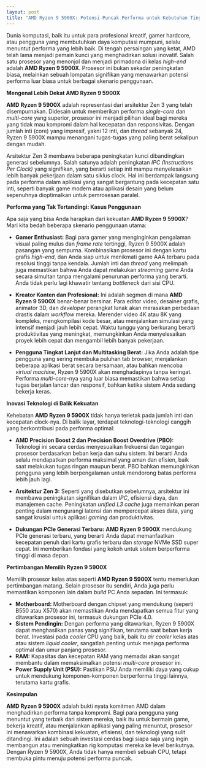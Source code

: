 ```yaml
---
layout: post
title: "AMD Ryzen 9 5900X: Potensi Puncak Performa untuk Kebutuhan Tinggi"
---
```


Dunia komputasi, baik itu untuk para profesional kreatif, gamer hardcore, atau pengguna yang membutuhkan daya komputasi mumpuni, selalu menuntut performa yang lebih baik. Di tengah persaingan yang ketat, AMD telah lama menjadi pemain kunci yang menghadirkan solusi inovatif. Salah satu prosesor yang menonjol dan menjadi primadona di kelas *high-end* adalah **AMD Ryzen 9 5900X**. Prosesor ini bukan sekadar peningkatan biasa, melainkan sebuah lompatan signifikan yang menawarkan potensi performa luar biasa untuk berbagai skenario penggunaan.

**Mengenal Lebih Dekat AMD Ryzen 9 5900X**

**AMD Ryzen 9 5900X** adalah representasi dari arsitektur Zen 3 yang telah disempurnakan. Didesain untuk memberikan performa *single-core* dan *multi-core* yang superior, prosesor ini menjadi pilihan ideal bagi mereka yang tidak mau kompromi dalam hal kecepatan dan responsivitas. Dengan jumlah inti (core) yang impresif, yakni 12 inti, dan *thread* sebanyak 24, Ryzen 9 5900X mampu menangani tugas-tugas yang paling berat sekalipun dengan mudah.

Arsitektur Zen 3 membawa beberapa peningkatan kunci dibandingkan generasi sebelumnya. Salah satunya adalah peningkatan *IPC (Instructions Per Clock)* yang signifikan, yang berarti setiap inti mampu menyelesaikan lebih banyak pekerjaan dalam satu siklus clock. Hal ini berdampak langsung pada performa dalam aplikasi yang sangat bergantung pada kecepatan satu inti, seperti banyak game modern atau aplikasi desain yang belum sepenuhnya dioptimalkan untuk pemrosesan paralel.

**Performa yang Tak Tertandingi: Kasus Penggunaan**

Apa saja yang bisa Anda harapkan dari kekuatan **AMD Ryzen 9 5900X**? Mari kita bedah beberapa skenario penggunaan utama:

*   **Gamer Enthusiast:** Bagi para gamer yang menginginkan pengalaman visual paling mulus dan *frame rate* tertinggi, Ryzen 9 5900X adalah pasangan yang sempurna. Kombinasikan prosesor ini dengan kartu grafis *high-end*, dan Anda siap untuk menikmati game AAA terbaru pada resolusi tinggi tanpa kendala. Jumlah inti dan *thread* yang melimpah juga memastikan bahwa Anda dapat melakukan *streaming* game Anda secara simultan tanpa mengalami penurunan performa yang berarti. Anda tidak perlu lagi khawatir tentang *bottleneck* dari sisi CPU.

*   **Kreator Konten dan Profesional:** Ini adalah segmen di mana **AMD Ryzen 9 5900X** benar-benar bersinar. Para editor video, desainer grafis, animator 3D, dan *developer* perangkat lunak akan merasakan perbedaan drastis dalam *workflow* mereka. Merender video 4K atau 8K yang kompleks, mengkompilasi kode besar, atau menjalankan simulasi yang intensif menjadi jauh lebih cepat. Waktu tunggu yang berkurang berarti produktivitas yang meningkat, memungkinkan Anda menyelesaikan proyek lebih cepat dan mengambil lebih banyak pekerjaan.

*   **Pengguna Tingkat Lanjut dan Multitasking Berat:** Jika Anda adalah tipe pengguna yang sering membuka puluhan tab browser, menjalankan beberapa aplikasi berat secara bersamaan, atau bahkan mencoba *virtual machine*, Ryzen 9 5900X akan menghadapinya tanpa keringat. Performa *multi-core*-nya yang luar biasa memastikan bahwa setiap tugas berjalan lancar dan responsif, bahkan ketika sistem Anda sedang bekerja keras.

**Inovasi Teknologi di Balik Kekuatan**

Kehebatan **AMD Ryzen 9 5900X** tidak hanya terletak pada jumlah inti dan kecepatan clock-nya. Di balik layar, terdapat teknologi-teknologi canggih yang berkontribusi pada performa optimal:

*   **AMD Precision Boost 2 dan Precision Boost Overdrive (PBO):** Teknologi ini secara cerdas menyesuaikan frekuensi dan tegangan prosesor berdasarkan beban kerja dan suhu sistem. Ini berarti Anda selalu mendapatkan performa maksimal yang aman dan efisien, baik saat melakukan tugas ringan maupun berat. PBO bahkan memungkinkan pengguna yang lebih berpengalaman untuk mendorong batas performa lebih jauh lagi.

*   **Arsitektur Zen 3:** Seperti yang disebutkan sebelumnya, arsitektur ini membawa peningkatan signifikan dalam *IPC*, efisiensi daya, dan manajemen cache. Peningkatan *unified L3 cache* juga memainkan peran penting dalam mengurangi latensi dan mempercepat akses data, yang sangat krusial untuk aplikasi *gaming* dan produktivitas.

*   **Dukungan PCIe Generasi Terbaru:** **AMD Ryzen 9 5900X** mendukung PCIe generasi terbaru, yang berarti Anda dapat memanfaatkan kecepatan penuh dari kartu grafis terbaru dan *storage* NVMe SSD super cepat. Ini memberikan fondasi yang kokoh untuk sistem berperforma tinggi di masa depan.

**Pertimbangan Memilih Ryzen 9 5900X**

Memilih prosesor kelas atas seperti **AMD Ryzen 9 5900X** tentu memerlukan pertimbangan matang. Selain prosesor itu sendiri, Anda juga perlu memastikan komponen lain dalam *build* PC Anda sepadan. Ini termasuk:

*   **Motherboard:** Motherboard dengan chipset yang mendukung (seperti B550 atau X570) akan memastikan Anda mendapatkan semua fitur yang ditawarkan prosesor ini, termasuk dukungan PCIe 4.0.
*   **Sistem Pendingin:** Dengan performa yang ditawarkan, Ryzen 9 5900X dapat menghasilkan panas yang signifikan, terutama saat beban kerja berat. Investasi pada *cooler* CPU yang baik, baik itu *air cooler* kelas atas atau sistem *liquid cooler*, sangatlah penting untuk menjaga performa optimal dan umur panjang prosesor.
*   **RAM:** Kapasitas dan kecepatan RAM yang memadai akan sangat membantu dalam memaksimalkan potensi *multi-core* prosesor ini.
*   **Power Supply Unit (PSU):** Pastikan PSU Anda memiliki daya yang cukup untuk mendukung komponen-komponen berperforma tinggi lainnya, terutama kartu grafis.

**Kesimpulan**

**AMD Ryzen 9 5900X** adalah bukti nyata komitmen AMD dalam menghadirkan performa tanpa kompromi. Bagi para pengguna yang menuntut yang terbaik dari sistem mereka, baik itu untuk bermain game, bekerja kreatif, atau menjalankan aplikasi yang paling menuntut, prosesor ini menawarkan kombinasi kekuatan, efisiensi, dan teknologi yang sulit ditandingi. Ini adalah sebuah investasi cerdas bagi siapa saja yang ingin membangun atau meningkatkan rig komputasi mereka ke level berikutnya. Dengan Ryzen 9 5900X, Anda tidak hanya membeli sebuah CPU, tetapi membuka pintu menuju potensi performa puncak.
